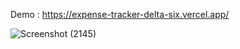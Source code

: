  Demo : 
https://expense-tracker-delta-six.vercel.app/


![Screenshot (2145)](https://github.com/izahid19/expense-tracker/assets/116904523/b4dc4532-1dc8-4fee-aed4-1ebc4d3e384a)
